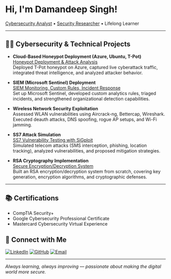 # Hi, I'm Damandeep Singh!  
[Cybersecurity Analyst](https://www.linkedin.com/in/singh23damandeep) • [Security Researcher](https://github.com/ddss23) • Lifelong Learner

---

## 👨‍💻 Cybersecurity & Technical Projects

- **Cloud-Based Honeypot Deployment (Azure, Ubuntu, T-Pot)**  
  [Honeypot Deployment & Attack Analysis](https://github.com/ddss23/HoneyPoT.git)  
  Deployed T-Pot honeypot on Azure, captured live cyberattack traffic, integrated threat intelligence, and analyzed attacker behavior.

- **SIEM (Microsoft Sentinel) Deployment**  
  [SIEM Monitoring, Custom Rules, Incident Response](https://github.com/ddss23/Microsoft-Sentinel-SIEM-Deployment-and-Configuration.git)  
  Set up Microsoft Sentinel, developed custom analytics rules, triaged incidents, and strengthened organizational detection capabilities.

- **Wireless Network Security Exploitation**  
  Assessed WLAN vulnerabilities using Aircrack-ng, Bettercap, Wireshark. Executed deauth attacks, DNS spoofing, rogue AP setups, and Wi-Fi jamming.

- **SS7 Attack Simulation**  
  [SS7 Vulnerability Testing with SiGploit](https://github.com/ddss23/SS7-attack-on-emulated-environment-.git)  
  Simulated telecom attacks (SMS interception, phishing, location tracking), analyzed vulnerabilities, and proposed mitigation strategies.

- **RSA Cryptography Implementation**  
  [Secure Encryption/Decryption System](https://github.com/ddss23/RSA-Cryptography-Implementation.git)  
  Built an RSA encryption/decryption system from scratch, covering key generation, encryption algorithms, and cryptographic defenses.

---

## 📚 Certifications

- CompTIA Security+  
- Google Cybersecurity Professional Certificate  
- Mastercard Cybersecurity Virtual Experience



## 🤝 Connect with Me

[![LinkedIn](https://img.shields.io/badge/-LinkedIn-0077B5?style=flat&logo=linkedin&logoColor=white)](https://linkedin.com/in/singh23damandeep)
[![GitHub](https://img.shields.io/badge/-GitHub-181717?style=flat&logo=github&logoColor=white)](https://github.com/ddss23)
[![Email](https://img.shields.io/badge/-Email-D14836?style=flat&logo=gmail&logoColor=white)](mailto:singh23.damandeep@gmail.com)

---

*Always learning, always improving — passionate about making the digital world more secure.*
